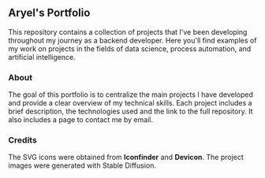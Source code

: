 ## Aryel's Portfolio

This repository contains a collection of projects that I've been developing throughout my journey as a backend developer. Here you'll find examples of my work on projects in the fields of data science, process automation, and artificial intelligence.

### About

The goal of this portfolio is to centralize the main projects I have developed and provide a clear overview of my technical skills. Each project includes a brief description, the technologies used and the link to the full repository. It also includes a page to contact me by email.

### Credits

The SVG icons were obtained from **Iconfinder** and **Devicon**. The project images were generated with Stable Diffusion.